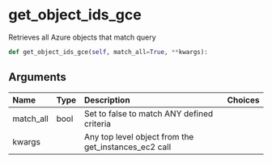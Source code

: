 # get\_object\_ids\_gce

Retrieves all Azure objects that match query

```python
def get_object_ids_gce(self, match_all=True, **kwargs):
```

## Arguments

| Name | Type | Description | Choices |
| :--- | :--- | :--- | :--- |
| match\_all | bool | Set to false to match ANY defined criteria |  |
| kwargs |  | Any top level object from the get\_instances\_ec2 call |  |

